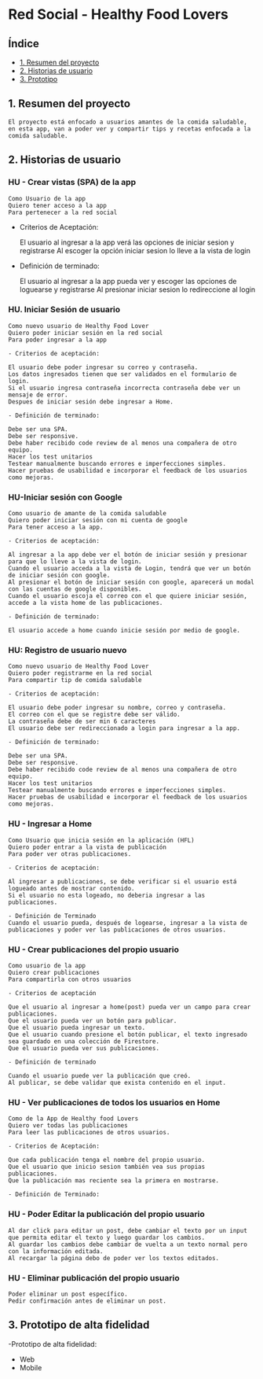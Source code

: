 # Red Social - Healthy Food Lovers

## Índice
* [1. Resumen del proyecto](#1-resumen-del-proyecto)
* [2. Historias de usuario](#2-historias-de-usuario)
* [3. Prototipo](#2-prototipo-de-alta-fidelidad)

## 1. Resumen del proyecto
    El proyecto está enfocado a usuarios amantes de la comida saludable, en esta app, van a poder ver y compartir tips y recetas enfocada a la comida saludable.

## 2. Historias de usuario

### HU - Crear  vistas (SPA) de la app
    Como Usuario de la app
    Quiero tener acceso a la app
    Para pertenecer a la red social

- Criterios de Aceptación:

    El usuario al ingresar a la app verá las opciones de iniciar sesion y registrarse
    Al escoger la opción iniciar sesion lo lleve a la vista de login

- Definición de terminado:

    El usuario al ingresar a la app pueda ver y escoger las opciones de loguearse y registrarse
    Al presionar iniciar sesion lo redireccione al login

### HU. Iniciar Sesión de usuario
    Como nuevo usuario de Healthy Food Lover
    Quiero poder iniciar sesión en la red social
    Para poder ingresar a la app

    - Criterios de aceptación:

    El usuario debe poder ingresar su correo y contraseña.
    Los datos ingresados tienen que ser validados en el formulario de login.
    Si el usuario ingresa contraseña incorrecta contraseña debe ver un mensaje de error.
    Despues de iniciar sesión debe ingresar a Home.

    - Definición de terminado:

    Debe ser una SPA.
    Debe ser responsive.
    Debe haber recibido code review de al menos una compañera de otro equipo.
    Hacer los test unitarios
    Testear manualmente buscando errores e imperfecciones simples.
    Hacer pruebas de usabilidad e incorporar el feedback de los usuarios como mejoras.

 ### HU-Iniciar sesión con Google
    Como usuario de amante de la comida saludable
    Quiero poder iniciar sesión con mi cuenta de google
    Para tener acceso a la app.

    - Criterios de aceptación:

    Al ingresar a la app debe ver el botón de iniciar sesión y presionar para que lo lleve a la vista de login.
    Cuando el usuario acceda a la vista de Login, tendrá que ver un botón de iniciar sesión con google.
    Al presionar el botón de iniciar sesión con google, aparecerá un modal con las cuentas de google disponibles.
    Cuando el usuario escoja el correo con el que quiere iniciar sesión, accede a la vista home de las publicaciones.

    - Definición de terminado:

    El usuario accede a home cuando inicie sesión por medio de google.

 ### HU: Registro de usuario nuevo
    Como nuevo usuario de Healthy Food Lover
    Quiero poder registrarme en la red social
    Para compartir tip de comida saludable

    - Criterios de aceptación:

    El usuario debe poder ingresar su nombre, correo y contraseña.
    El correo con el que se registre debe ser válido.
    La contraseña debe de ser min 6 caracteres
    El usuario debe ser redireccionado a login para ingresar a la app.

    - Definición de terminado:

    Debe ser una SPA.
    Debe ser responsive.
    Debe haber recibido code review de al menos una compañera de otro equipo.
    Hacer los test unitarios
    Testear manualmente buscando errores e imperfecciones simples.
    Hacer pruebas de usabilidad e incorporar el feedback de los usuarios como mejoras.

### HU - Ingresar a Home
    Como Usuario que inicia sesión en la aplicación (HFL)
    Quiero poder entrar a la vista de publicación
    Para poder ver otras publicaciones.

    - Criterios de aceptación:

    Al ingresar a publicaciones, se debe verificar si el usuario está logueado antes de mostrar contenido.
    Si el usuario no esta logeado, no deberia ingresar a las publicaciones.

    - Definición de Terminado
    Cuando el usuario pueda, después de logearse, ingresar a la vista de publicaciones y poder ver las publicaciones de otros usuarios.

### HU - Crear publicaciones del propio usuario
    Como usuario de la app
    Quiero crear publicaciones
    Para compartirla con otros usuarios

    - Criterios de aceptación

    Que el usuario al ingresar a home(post) pueda ver un campo para crear publicaciones.
    Que el usuario pueda ver un botón para publicar.
    Que el usuario pueda ingresar un texto.
    Que el usuario cuando presione el botón publicar, el texto ingresado sea guardado en una colección de Firestore.
    Que el usuario pueda ver sus publicaciones.

    - Definición de terminado

    Cuando el usuario puede ver la publicación que creó.
    Al publicar, se debe validar que exista contenido en el input.

 ### HU - Ver publicaciones de todos los usuarios en Home
    Como de la App de Healthy food Lovers
    Quiero ver todas las publicaciones
    Para leer las publicaciones de otros usuarios.

    - Criterios de Aceptación:

    Que cada publicación tenga el nombre del propio usuario.
    Que el usuario que inicio sesion también vea sus propias publicaciones.
    Que la publicación mas reciente sea la primera en mostrarse.

    - Definición de Terminado:

### HU - Poder Editar la publicación del propio usuario
    Al dar click para editar un post, debe cambiar el texto por un input que permita editar el texto y luego guardar los cambios.
    Al guardar los cambios debe cambiar de vuelta a un texto normal pero con la información editada.
    Al recargar la página debo de poder ver los textos editados.

### HU - Eliminar publicación del propio usuario
    Poder eliminar un post específico.
    Pedir confirmación antes de eliminar un post.

## 3. Prototipo de alta fidelidad
-Prototipo de alta fidelidad: 
* Web
[](imgReadme/Prototipo%20RS-mobile.png)
* Mobile
[](imgReadme/Prototipo%20RS-web.png)
